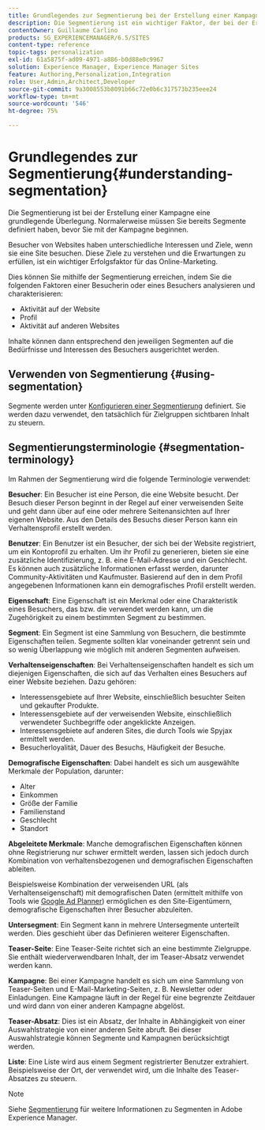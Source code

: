 ```yaml
---
title: Grundlegendes zur Segmentierung bei der Erstellung einer Kampagne
description: Die Segmentierung ist ein wichtiger Faktor, der bei der Erstellung einer Kampagne berücksichtigt werden muss.
contentOwner: Guillaume Carlino
products: SG_EXPERIENCEMANAGER/6.5/SITES
content-type: reference
topic-tags: personalization
exl-id: 61a5875f-ad09-4971-a886-b0d88e0c9967
solution: Experience Manager, Experience Manager Sites
feature: Authoring,Personalization,Integration
role: User,Admin,Architect,Developer
source-git-commit: 9a3008553b8091b66c72e0b6c317573b235eee24
workflow-type: tm+mt
source-wordcount: '546'
ht-degree: 75%

---
```


# Grundlegendes zur Segmentierung{#understanding-segmentation}

Die Segmentierung ist bei der Erstellung einer Kampagne eine grundlegende Überlegung. Normalerweise müssen Sie bereits Segmente definiert haben, bevor Sie mit der Kampagne beginnen.

Besucher von Websites haben unterschiedliche Interessen und Ziele, wenn sie eine Site besuchen. Diese Ziele zu verstehen und die Erwartungen zu erfüllen, ist ein wichtiger Erfolgsfaktor für das Online-Marketing.

Dies können Sie mithilfe der Segmentierung erreichen, indem Sie die folgenden Faktoren einer Besucherin oder eines Besuchers analysieren und charakterisieren:

* Aktivität auf der Website
* Profil
* Aktivität auf anderen Websites

Inhalte können dann entsprechend den jeweiligen Segmenten auf die Bedürfnisse und Interessen des Besuchers ausgerichtet werden.

## Verwenden von Segmentierung {#using-segmentation}

Segmente werden unter [Konfigurieren einer Segmentierung](/help/sites-administering/campaign-segmentation.md) definiert. Sie werden dazu verwendet, den tatsächlich für Zielgruppen sichtbaren Inhalt zu steuern.

## Segmentierungsterminologie {#segmentation-terminology}

Im Rahmen der Segmentierung wird die folgende Terminologie verwendet:

**Besucher**: Ein Besucher ist eine Person, die eine Website besucht. Der Besuch dieser Person beginnt in der Regel auf einer verweisenden Seite und geht dann über auf eine oder mehrere Seitenansichten auf Ihrer eigenen Website. Aus den Details des Besuchs dieser Person kann ein Verhaltensprofil erstellt werden.

**Benutzer**: Ein Benutzer ist ein Besucher, der sich bei der Website registriert, um ein Kontoprofil zu erhalten. Um ihr Profil zu generieren, bieten sie eine zusätzliche Identifizierung, z. B. eine E-Mail-Adresse und ein Geschlecht. Es können auch zusätzliche Informationen erfasst werden, darunter Community-Aktivitäten und Kaufmuster. Basierend auf den in dem Profil angegebenen Informationen kann ein demografisches Profil erstellt werden.

**Eigenschaft**: Eine Eigenschaft ist ein Merkmal oder eine Charakteristik eines Besuchers, das bzw. die verwendet werden kann, um die Zugehörigkeit zu einem bestimmten Segment zu bestimmen.

**Segment**: Ein Segment ist eine Sammlung von Besuchern, die bestimmte Eigenschaften teilen. Segmente sollten klar voneinander getrennt sein und so wenig Überlappung wie möglich mit anderen Segmenten aufweisen.

**Verhaltenseigenschaften**: Bei Verhaltenseigenschaften handelt es sich um diejenigen Eigenschaften, die sich auf das Verhalten eines Besuchers auf einer Website beziehen. Dazu gehören:

* Interessensgebiete auf Ihrer Website, einschließlich besuchter Seiten und gekaufter Produkte.
* Interessensgebiete auf der verweisenden Website, einschließlich verwendeter Suchbegriffe oder angeklickte Anzeigen.
* Interessensgebiete auf anderen Sites, die durch Tools wie Spyjax ermittelt werden.
* Besucherloyalität, Dauer des Besuchs, Häufigkeit der Besuche.

**Demografische Eigenschaften**: Dabei handelt es sich um ausgewählte Merkmale der Population, darunter:

* Alter
* Einkommen
* Größe der Familie
* Familienstand
* Geschlecht
* Standort

**Abgeleitete Merkmale**: Manche demografischen Eigenschaften können ohne Registrierung nur schwer ermittelt werden, lassen sich jedoch durch Kombination von verhaltensbezogenen und demografischen Eigenschaften ableiten.

Beispielsweise Kombination der verweisenden URL (als Verhaltenseigenschaft) mit demografischen Daten (ermittelt mithilfe von Tools wie [Google Ad Planner](https://www.google.com/adplanner/)) ermöglichen es den Site-Eigentümern, demografische Eigenschaften ihrer Besucher abzuleiten.

**Untersegment**: Ein Segment kann in mehrere Untersegmente unterteilt werden. Dies geschieht über das Definieren weiterer Eigenschaften.

**Teaser-Seite**: Eine Teaser-Seite richtet sich an eine bestimmte Zielgruppe. Sie enthält wiederverwendbaren Inhalt, der im Teaser-Absatz verwendet werden kann.

**Kampagne**: Bei einer Kampagne handelt es sich um eine Sammlung von Teaser-Seiten und E-Mail-Marketing-Seiten, z. B. Newsletter oder Einladungen. Eine Kampagne läuft in der Regel für eine begrenzte Zeitdauer und wird dann von einer anderen Kampagne abgelöst.

**Teaser-Absatz**: Dies ist ein Absatz, der Inhalte in Abhängigkeit von einer Auswahlstrategie von einer anderen Seite abruft. Bei dieser Auswahlstrategie können Segmente und Kampagnen berücksichtigt werden.

**Liste**: Eine Liste wird aus einem Segment registrierter Benutzer extrahiert. Beispielsweise der Ort, der verwendet wird, um die Inhalte des Teaser-Absatzes zu steuern.

>[!NOTE]
>
>Siehe [Segmentierung](/help/sites-administering/campaign-segmentation.md) für weitere Informationen zu Segmenten in Adobe Experience Manager.
